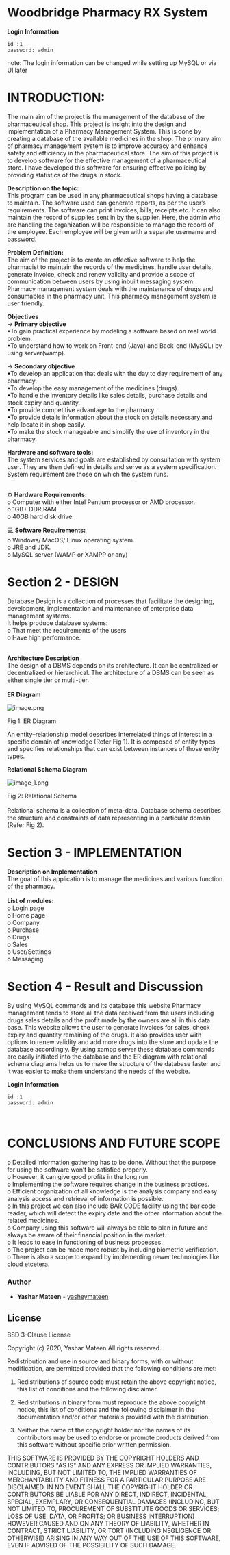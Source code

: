 # **Woodbridge Pharmacy RX System**
**Login Information** <br>
 ```
 id :1
 password: admin 
 ```
 note: The login information can be changed while setting up MySQL or via UI later
# INTRODUCTION: <br>
The main aim of the project is the management of the database of the pharmaceutical shop. This project is insight into the design and implementation of a Pharmacy Management System. This is done by creating a database of the available medicines in the shop. The primary aim of pharmacy management system is to improve accuracy and enhance safety and efficiency in the pharmaceutical store. The aim of this project is to develop software for the effective management of a pharmaceutical store. I have developed this software for ensuring effective policing by providing statistics of the drugs in stock. 

**Description on the topic:** <br>
This program can be used in any pharmaceutical shops having a database to maintain. The software used can generate reports, as per the user’s requirements. The software can print invoices, bills, receipts etc. It can also maintain the record of supplies sent in by the supplier. Here, the admin who are handling the organization will be responsible to manage the record of the employee. Each employee will be given with a separate username and password.

**Problem Definition:**<br>
The aim of the project is to create an effective software to help the pharmacist to maintain the records of the medicines, handle user details, generate invoice, check and renew validity and provide a scope of communication between users by using inbuilt messaging system. Pharmacy management system deals with the maintenance of drugs and consumables in the pharmacy unit. This pharmacy management system is user friendly.


**Objectives**<br>
-> **Primary objective**<br>
•To gain practical experience by modeling a software based on real world problem. <br>
•To understand how to work on Front-end (Java) and Back-end (MySQL) by using server(wamp).

-> **Secondary objective** <br>
•To develop an application that deals with the day to day requirement of any pharmacy.<br>
•To develop the easy management of the medicines (drugs). <br>
•To handle the inventory details like sales details, purchase details and stock expiry and quantity.<br>
•To provide competitive advantage to the pharmacy.<br>
•To provide details information about the stock on details necessary and help locate it in shop easily. <br>
•To make the stock manageable and simplify the use of inventory in the pharmacy.<br>

**Hardware and software tools:**<br>
The system services and goals are established by consultation with system user. They are then defined in details and serve as a system specification. System requirement are those on which the system runs.<br><br>

⚙️	**Hardware Requirements:**<br>
o	Computer with either Intel Pentium processor or AMD processor.<br>
o	1GB+ DDR RAM<br>
o	40GB hard disk drive<br>


💻	**Software Requirements:**<br>
o	Windows/ MacOS/ Linux operating system.<br>
o	JRE and JDK.<br>
o	MySQL server (WAMP or XAMPP or any)<br>

# Section 2 - DESIGN<br>
Database Design is a collection of processes that facilitate the designing, development, implementation and maintenance of enterprise data management systems.<br>
It helps produce database systems:<br>
o	That meet the requirements of the users<br>
o	Have high performance.<br><br>

**Architecture Description** <br>
The design of a DBMS depends on its architecture. It can be centralized or decentralized or hierarchical. The architecture of a DBMS can be seen as either single tier or multi-tier.<br><br>
**ER Diagram**

![image.png](diagram/ER_diagram.png)
 
Fig 1: ER Diagram

An entity–relationship model describes interrelated things of interest in a specific domain of knowledge (Refer Fig 1). It is composed of entity types and specifies relationships that can exist between instances of those entity types.
 
**Relational Schema Diagram**

![image_1.png](diagram/RelationalSchema.png)

 Fig 2: Relational Schema <br><br>
Relational schema is a collection of meta-data. Database schema describes the structure and constraints of data representing in a particular domain (Refer Fig 2).

# Section 3 - IMPLEMENTATION <br>
**Description on Implementation**<br>
The goal of this application is to manage the medicines and various function of the pharmacy. <br><br>
**List of modules:**<br>
o	Login page<br>
o	Home page<br>
o	Company<br>
o	Purchase<br>
o	Drugs<br>
o	Sales<br>
o	User/Settings<br>
o	Messaging<br>


# Section 4 - Result and Discussion<br>
By using MySQL commands and its database this website Pharmacy management tends to store all the data received from the users including drugs sales details and the profit made by the owners are all in this data base. This website allows the user to generate invoices for sales, check expiry and quantity remaining of the drugs. It also provides user with options to renew validity and add more drugs into the store and update the database accordingly. By using xampp server these database commands are easily initiated into the database and the ER diagram with relational schema diagrams helps us to make the structure of the database faster and it was easier to make them understand the needs of the website.<br>

**Login Information** <br>
 ```
 id :1
 password: admin 
 ```
 <br>

# CONCLUSIONS AND FUTURE SCOPE
o	Detailed information gathering has to be done. Without that the purpose for using the software won’t be satisfied properly.<br>
o	However, it can give good profits in the long run.<br>
o	Implementing the software requires change in the business practices.<br>
o	Efficient organization of all knowledge is the analysis company and easy analysis access and retrieval of information is possible.<br>
o	In this project we can also include BAR CODE facility using the bar code reader, which will detect the expiry date and the other information about the related medicines.<br>
o	Company using this software will always be able to plan in future and always be aware of their financial position in the market. <br>
o	It leads to ease in functioning of business processes.<br>
o	The project can be made more robust by including biometric verification.<br>
o	There is also a scope to expand by implementing newer technologies like cloud etcetera. <br>

### Author
* **Yashar Mateen** - [yasheymateen](https://www.github.com/yasheymateen)<br/>

## License

BSD 3-Clause License

Copyright (c) 2020, Yashar Mateen
All rights reserved.

Redistribution and use in source and binary forms, with or without
modification, are permitted provided that the following conditions are met:

1. Redistributions of source code must retain the above copyright notice, this
   list of conditions and the following disclaimer.

2. Redistributions in binary form must reproduce the above copyright notice,
   this list of conditions and the following disclaimer in the documentation
   and/or other materials provided with the distribution.

3. Neither the name of the copyright holder nor the names of its
   contributors may be used to endorse or promote products derived from
   this software without specific prior written permission.

THIS SOFTWARE IS PROVIDED BY THE COPYRIGHT HOLDERS AND CONTRIBUTORS "AS IS"
AND ANY EXPRESS OR IMPLIED WARRANTIES, INCLUDING, BUT NOT LIMITED TO, THE
IMPLIED WARRANTIES OF MERCHANTABILITY AND FITNESS FOR A PARTICULAR PURPOSE ARE
DISCLAIMED. IN NO EVENT SHALL THE COPYRIGHT HOLDER OR CONTRIBUTORS BE LIABLE
FOR ANY DIRECT, INDIRECT, INCIDENTAL, SPECIAL, EXEMPLARY, OR CONSEQUENTIAL
DAMAGES (INCLUDING, BUT NOT LIMITED TO, PROCUREMENT OF SUBSTITUTE GOODS OR
SERVICES; LOSS OF USE, DATA, OR PROFITS; OR BUSINESS INTERRUPTION) HOWEVER
CAUSED AND ON ANY THEORY OF LIABILITY, WHETHER IN CONTRACT, STRICT LIABILITY,
OR TORT (INCLUDING NEGLIGENCE OR OTHERWISE) ARISING IN ANY WAY OUT OF THE USE
OF THIS SOFTWARE, EVEN IF ADVISED OF THE POSSIBILITY OF SUCH DAMAGE.
